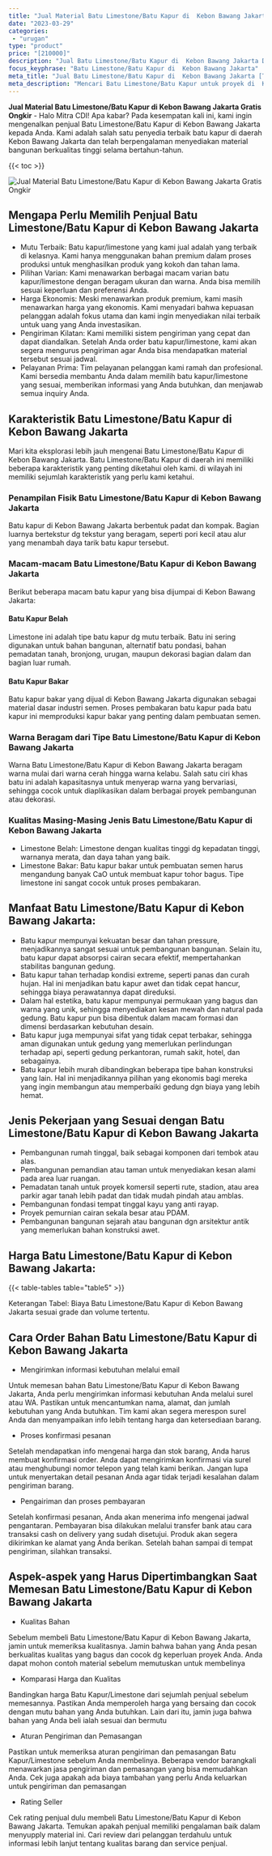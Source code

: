 ```yaml
---
title: "Jual Material Batu Limestone/Batu Kapur di  Kebon Bawang Jakarta Gratis Ongkir"
date: "2023-03-29"
categories:
 - "urugan"
type: "product"
price: "[210000]"
description: "Jual Batu Limestone/Batu Kapur di  Kebon Bawang Jakarta Dekat. Batu Limestone/Batu Kapur ini sering digunakan dalam proyek konstruksi sebagai material dinding yang elegan dan tahan lama. Kontak kami untuk mendapatkan informasi lebih lanjut."
focus_keyphrase: "Batu Limestone/Batu Kapur di  Kebon Bawang Jakarta"
meta_title: "Jual Batu Limestone/Batu Kapur di  Kebon Bawang Jakarta [Terdekat] - CDI"
meta_description: "Mencari Batu Limestone/Batu Kapur untuk proyek di  Kebon Bawang Jakarta? Kami memiliki Batu Limestone/Batu Kapur berkualitas untuk material dinding. Segera dapatkan penawaran terbaik."
---
```


**Jual Material Batu Limestone/Batu Kapur di  Kebon Bawang Jakarta Gratis Ongkir** - Halo Mitra CDI! Apa kabar? Pada kesempatan kali ini, kami ingin mengenalkan penjual Batu Limestone/Batu Kapur di  Kebon Bawang Jakarta kepada Anda. Kami adalah salah satu penyedia terbaik batu kapur di daerah  Kebon Bawang Jakarta dan telah berpengalaman menyediakan material bangunan berkualitas tinggi selama bertahun-tahun.

{{< toc >}}

![Jual Material Batu Limestone/Batu Kapur di  Kebon Bawang Jakarta Gratis Ongkir](/images/urugan/batu-limestone-14.jpg)

## Mengapa Perlu Memilih Penjual Batu Limestone/Batu Kapur di  Kebon Bawang Jakarta

*   Mutu Terbaik: Batu kapur/limestone yang kami jual adalah yang terbaik di kelasnya. Kami hanya menggunakan bahan premium dalam proses produksi untuk menghasilkan produk yang kokoh dan tahan lama.
*   Pilihan Varian: Kami menawarkan berbagai macam varian batu kapur/limestone dengan beragam ukuran dan warna. Anda bisa memilih sesuai keperluan dan preferensi Anda.
*   Harga Ekonomis: Meski menawarkan produk premium, kami masih menawarkan harga yang ekonomis. Kami menyadari bahwa kepuasan pelanggan adalah fokus utama dan kami ingin menyediakan nilai terbaik untuk uang yang Anda investasikan.
*   Pengiriman Kilatan: Kami memiliki sistem pengiriman yang cepat dan dapat diandalkan. Setelah Anda order batu kapur/limestone, kami akan segera mengurus pengiriman agar Anda bisa mendapatkan material tersebut sesuai jadwal.
*   Pelayanan Prima: Tim pelayanan pelanggan kami ramah dan profesional. Kami bersedia membantu Anda dalam memilih batu kapur/limestone yang sesuai, memberikan informasi yang Anda butuhkan, dan menjawab semua inquiry Anda.

## Karakteristik Batu Limestone/Batu Kapur di  Kebon Bawang Jakarta

Mari kita eksplorasi lebih jauh mengenai Batu Limestone/Batu Kapur di  Kebon Bawang Jakarta. Batu Limestone/Batu Kapur di daerah ini memiliki beberapa karakteristik yang penting diketahui oleh kami. di wilayah ini memiliki sejumlah karakteristik yang perlu kami ketahui.

### Penampilan Fisik Batu Limestone/Batu Kapur di  Kebon Bawang Jakarta

Batu kapur di  Kebon Bawang Jakarta berbentuk padat dan kompak. Bagian luarnya bertekstur dg tekstur yang beragam, seperti pori kecil atau alur yang menambah daya tarik batu kapur tersebut.

### Macam-macam Batu Limestone/Batu Kapur di  Kebon Bawang Jakarta

Berikut beberapa macam batu kapur yang bisa dijumpai di  Kebon Bawang Jakarta:

#### Batu Kapur Belah

Limestone ini adalah tipe batu kapur dg mutu terbaik. Batu ini sering digunakan untuk bahan bangunan, alternatif batu pondasi, bahan pemadatan tanah, bronjong, urugan, maupun dekorasi bagian dalam dan bagian luar rumah.

#### Batu Kapur Bakar

Batu kapur bakar yang dijual di  Kebon Bawang Jakarta digunakan sebagai material dasar industri semen. Proses pembakaran batu kapur pada batu kapur ini memproduksi kapur bakar yang penting dalam pembuatan semen.

### Warna Beragam dari Tipe Batu Limestone/Batu Kapur di  Kebon Bawang Jakarta

Warna Batu Limestone/Batu Kapur di  Kebon Bawang Jakarta beragam warna mulai dari warna cerah hingga warna kelabu. Salah satu ciri khas batu ini adalah kapasitasnya untuk menyerap warna yang bervariasi, sehingga cocok untuk diaplikasikan dalam berbagai proyek pembangunan atau dekorasi.

### Kualitas Masing-Masing Jenis Batu Limestone/Batu Kapur di  Kebon Bawang Jakarta

*   Limestone Belah: Limestone dengan kualitas tinggi dg kepadatan tinggi, warnanya merata, dan daya tahan yang baik.
*   Limestone Bakar: Batu kapur bakar untuk pembuatan semen harus mengandung banyak CaO untuk membuat kapur tohor bagus. Tipe limestone ini sangat cocok untuk proses pembakaran.

## Manfaat Batu Limestone/Batu Kapur di  Kebon Bawang Jakarta:

*   Batu kapur mempunyai kekuatan besar dan tahan pressure, menjadikannya sangat sesuai untuk pembangunan bangunan. Selain itu, batu kapur dapat absorpsi cairan secara efektif, mempertahankan stabilitas bangunan gedung.
*   Batu kapur tahan terhadap kondisi extreme, seperti panas dan curah hujan. Hal ini menjadikan batu kapur awet dan tidak cepat hancur, sehingga biaya perawatannya dapat direduksi.
*   Dalam hal estetika, batu kapur mempunyai permukaan yang bagus dan warna yang unik, sehingga menyediakan kesan mewah dan natural pada gedung. Batu kapur pun bisa dibentuk dalam macam formasi dan dimensi berdasarkan kebutuhan desain.
*   Batu kapur juga mempunyai sifat yang tidak cepat terbakar, sehingga aman digunakan untuk gedung yang memerlukan perlindungan terhadap api, seperti gedung perkantoran, rumah sakit, hotel, dan sebagainya.
*   Batu kapur lebih murah dibandingkan beberapa tipe bahan konstruksi yang lain. Hal ini menjadikannya pilihan yang ekonomis bagi mereka yang ingin membangun atau memperbaiki gedung dgn biaya yang lebih hemat.

## Jenis Pekerjaan yang Sesuai dengan Batu Limestone/Batu Kapur di  Kebon Bawang Jakarta

*   Pembangunan rumah tinggal, baik sebagai komponen dari tembok atau alas.
*   Pembangunan pemandian atau taman untuk menyediakan kesan alami pada area luar ruangan.
*   Pemadatan tanah untuk proyek komersil seperti rute, stadion, atau area parkir agar tanah lebih padat dan tidak mudah pindah atau amblas.
*   Pembangunan fondasi tempat tinggal kayu yang anti rayap.
*   Proyek pemurnian cairan sekala besar atau PDAM.
*   Pembangunan bangunan sejarah atau bangunan dgn arsitektur antik yang memerlukan bahan konstruksi awet.

## Harga Batu Limestone/Batu Kapur di  Kebon Bawang Jakarta:

{{< table-tables table="table5" >}}

Keterangan Tabel: Biaya Batu Limestone/Batu Kapur di  Kebon Bawang Jakarta sesuai grade dan volume tertentu.

## Cara Order Bahan Batu Limestone/Batu Kapur di  Kebon Bawang Jakarta

*   Mengirimkan informasi kebutuhan melalui email

Untuk memesan bahan Batu Limestone/Batu Kapur di  Kebon Bawang Jakarta, Anda perlu mengirimkan informasi kebutuhan Anda melalui surel atau WA. Pastikan untuk mencantumkan nama, alamat, dan jumlah kebutuhan yang Anda butuhkan. Tim kami akan segera merespon surel Anda dan menyampaikan info lebih tentang harga dan ketersediaan barang.
*   Proses konfirmasi pesanan

Setelah mendapatkan info mengenai harga dan stok barang, Anda harus membuat konfirmasi order. Anda dapat mengirimkan konfirmasi via surel atau menghubungi nomor telepon yang telah kami berikan. Jangan lupa untuk menyertakan detail pesanan Anda agar tidak terjadi kesalahan dalam pengiriman barang.
*   Pengairiman dan proses pembayaran

Setelah konfirmasi pesanan, Anda akan menerima info mengenai jadwal pengantaran. Pembayaran bisa dilakukan melalui transfer bank atau cara transaksi cash on delivery yang sudah disetujui. Produk akan segera dikirimkan ke alamat yang Anda berikan. Setelah bahan sampai di tempat pengiriman, silahkan transaksi.

## Aspek-aspek yang Harus Dipertimbangkan Saat Memesan Batu Limestone/Batu Kapur di  Kebon Bawang Jakarta

*   Kualitas Bahan

Sebelum membeli Batu Limestone/Batu Kapur di  Kebon Bawang Jakarta, jamin untuk memeriksa kualitasnya. Jamin bahwa bahan yang Anda pesan berkualitas kualitas yang bagus dan cocok dg keperluan proyek Anda. Anda dapat mohon contoh material sebelum memutuskan untuk membelinya

*   Komparasi Harga dan Kualitas

Bandingkan harga Batu Kapur/Limestone dari sejumlah penjual sebelum memesannya. Pastikan Anda memperoleh harga yang bersaing dan cocok dengan mutu bahan yang Anda butuhkan. Lain dari itu, jamin juga bahwa bahan yang Anda beli ialah sesuai dan bermutu

*   Aturan Pengiriman dan Pemasangan

Pastikan untuk memeriksa aturan pengiriman dan pemasangan Batu Kapur/Limestone sebelum Anda membelinya. Beberapa vendor barangkali menawarkan jasa pengiriman dan pemasangan yang bisa memudahkan Anda. Cek juga apakah ada biaya tambahan yang perlu Anda keluarkan untuk pengiriman dan pemasangan

*   Rating Seller

Cek rating penjual dulu membeli Batu Limestone/Batu Kapur di  Kebon Bawang Jakarta. Temukan apakah penjual memiliki pengalaman baik dalam menyupply material ini. Cari review dari pelanggan terdahulu untuk informasi lebih lanjut tentang kualitas barang dan service penjual.